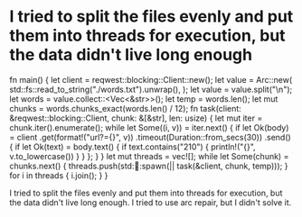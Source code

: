 
# I tried to split the files evenly and put them into threads for execution, but the data didn't live long enough

fn main() {
    let client = reqwest::blocking::Client::new();
    let value = Arc::new(
        std::fs::read_to_string("./words.txt").unwrap(),
    );
    let value = value.split("\n");
    let words = value.collect::<Vec<&str>>();
    let temp = words.len();
    let mut chunks = words.chunks_exact(words.len() / 12);
    fn task(client: &reqwest::blocking::Client, chunk: &[&str], len: usize) {
        let mut iter = chunk.iter().enumerate();
        while let Some((i, v)) = iter.next() {
            if let Ok(body) = client
                .get(format!("url?={}", v))
                .timeout(Duration::from_secs(30))
                .send()
            {
                if let Ok(text) = body.text() {
                    if text.contains("<original>210") {
                        println!("{}", v.to_lowercase())
                    }
                }
            };
        }
    }
    let mut threads = vec![];
    while let Some(chunk) = chunks.next() {
        threads.push(std::thread::spawn(|| task(&client, chunk, temp)));
    }
    for i in threads {
        i.join();
    }
}


I tried to split the files evenly and put them into threads for execution, but the data didn't live long enough.
I tried to use arc repair, but I didn't solve it.

        